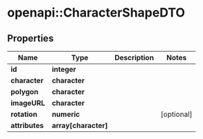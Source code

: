 # openapi::CharacterShapeDTO

## Properties
Name | Type | Description | Notes
------------ | ------------- | ------------- | -------------
**id** | **integer** |  | 
**character** | **character** |  | 
**polygon** | **character** |  | 
**imageURL** | **character** |  | 
**rotation** | **numeric** |  | [optional] 
**attributes** | **array[character]** |  | 


